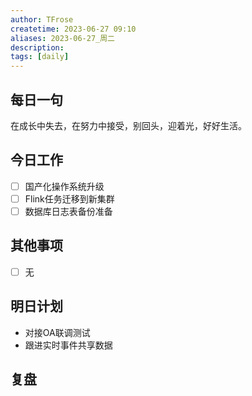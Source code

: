 ```yaml
---
author: TFrose
createtime: 2023-06-27 09:10
aliases: 2023-06-27_周二
description:
tags: [daily]
---
```


## 每日一句
在成长中失去，在努力中接受，别回头，迎着光，好好生活。

## 今日工作
- [ ] 国产化操作系统升级
- [ ] Flink任务迁移到新集群
- [ ] 数据库日志表备份准备

## 其他事项
- [ ] 无

## 明日计划
- 对接OA联调测试
- 跟进实时事件共享数据

## 复盘

